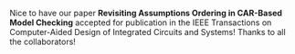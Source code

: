 Nice to have our paper **Revisiting Assumptions Ordering in CAR-Based Model Checking** accepted for publication in the IEEE Transactions on Computer-Aided Design of Integrated Circuits and Systems! Thanks to all the collaborators!